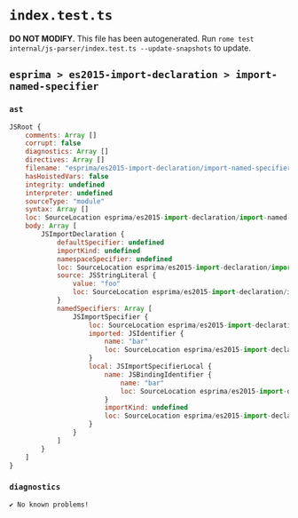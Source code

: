# `index.test.ts`

**DO NOT MODIFY**. This file has been autogenerated. Run `rome test internal/js-parser/index.test.ts --update-snapshots` to update.

## `esprima > es2015-import-declaration > import-named-specifier`

### `ast`

```javascript
JSRoot {
	comments: Array []
	corrupt: false
	diagnostics: Array []
	directives: Array []
	filename: "esprima/es2015-import-declaration/import-named-specifier/input.js"
	hasHoistedVars: false
	integrity: undefined
	interpreter: undefined
	sourceType: "module"
	syntax: Array []
	loc: SourceLocation esprima/es2015-import-declaration/import-named-specifier/input.js 1:0-2:0
	body: Array [
		JSImportDeclaration {
			defaultSpecifier: undefined
			importKind: undefined
			namespaceSpecifier: undefined
			loc: SourceLocation esprima/es2015-import-declaration/import-named-specifier/input.js 1:0-1:24
			source: JSStringLiteral {
				value: "foo"
				loc: SourceLocation esprima/es2015-import-declaration/import-named-specifier/input.js 1:18-1:23
			}
			namedSpecifiers: Array [
				JSImportSpecifier {
					loc: SourceLocation esprima/es2015-import-declaration/import-named-specifier/input.js 1:8-1:11
					imported: JSIdentifier {
						name: "bar"
						loc: SourceLocation esprima/es2015-import-declaration/import-named-specifier/input.js 1:8-1:11 (bar)
					}
					local: JSImportSpecifierLocal {
						name: JSBindingIdentifier {
							name: "bar"
							loc: SourceLocation esprima/es2015-import-declaration/import-named-specifier/input.js 1:8-1:11 (bar)
						}
						importKind: undefined
						loc: SourceLocation esprima/es2015-import-declaration/import-named-specifier/input.js 1:8-1:11
					}
				}
			]
		}
	]
}
```

### `diagnostics`

```
✔ No known problems!

```

